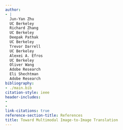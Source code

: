 ```yaml
---
author:
- |
  Jun-Yan Zhu  
  UC Berkeley  
  Richard Zhang  
  UC Berkeley  
  Deepak Pathak  
  UC Berkeley  
  Trevor Darrell  
  UC Berkeley  
  Alexei A. Efros  
  UC Berkeley  
  Oliver Wang  
  Adobe Research  
  Eli Shechtman  
  Adobe Research  
bibliography:
- ./main.bib
citation-style: ieee
header-includes:
- 
- 
link-citations: true
reference-section-title: References
title: Toward Multimodal Image-to-Image Translation
---
```






